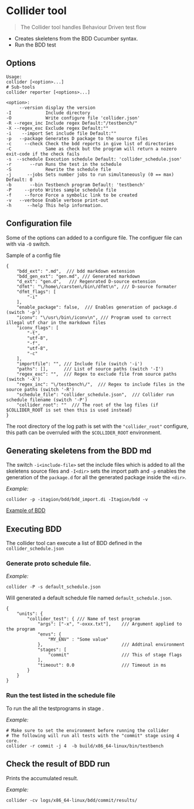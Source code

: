 # Collider tool
>The Collider tool handles Behaviour Driven test flow
- Creates skeletens from the BDD Cucumber syntax.
- Run the BDD test 

## Options
```
Usage:
collider [<option>...]
# Sub-tools
collider reporter [<options>...]

<option>:
     --version display the version
-I             Include directory
-O             Write configure file 'collider.json'
-R --regex_inc Include regex Default:"/testbench/"
-X --regex_exc Exclude regex Default:""
-i    --import Set include file Default:""
-p   --package Generates D package to the source files
-c     --check Check the bdd reports in give list of directories
-C             Same as check but the program will return a nozero exit-code if the check fails
-s  --schedule Execution schedule Default: 'collider_schedule.json'
-r       --run Runs the test in the schedule
-S             Rewrite the schedule file
-j      --jobs Sets number jobs to run simultaneously (0 == max) Default: 0
-b       --bin Testbench program Default: 'testbench'
-P     --proto Writes sample schedule file
-f     --force Force a symbolic link to be created
-v   --verbose Enable verbose print-out
-h      --help This help information.
```

## Configuration file
Some of the options can added to a configure file.
The configuer file can with via `-O` switch.

Sample of a config file
```
{
    "bdd_ext": ".md",  /// bdd markdown extension
    "bdd_gen_ext": "gen.md", /// Generated markdown
    "d_ext": "gen.d",   /// Regenrated D-source extension
    "dfmt": "\/home\/carsten\/bin\/dfmt\n", /// D-source formater
    "dfmt_flags": [
        "-i"
    ],
    "enable_package": false,  /// Enables generation of package.d (switch '-p')
    "iconv": "\/usr\/bin\/iconv\n", /// Program used to correct illegal utf char in the markdown files
    "iconv_flags": [
        "-t",
        "utf-8",
        "-f",
        "utf-8",
        "-c"
    ],
    "importfile": "", /// Include file (switch '-i')
    "paths": [],      /// List of source paths (switch '-I')
    "regex_exc": "",  /// Regex to exclude file from source paths (switch '-X')
    "regex_inc": "\/testbench\/",  /// Regex to include files in the source paths (switch '-R')
    "schedule_file": "collider_schedule.json",  /// Collider run schedule filename (switch '-P')
    "collider_root": ""  /// The root of the log files (if $COLLIDER_ROOT is set then this is used instead)
}
```
The root directory of the log path is set with the `"collider_root"` configure,
this path can be overruled with the `$COLLIDER_ROOT` environment.


## Generating skeletens from the BDD md

The switch `-i<include-file>` set the include files which is added to all the skeletens source files and 
`-I<dir>` sets the import path and 
`-p` enables the generation of the `package.d` for all the generated package inside the `<dir>`.

*Example:*
```
collider -p -itagion/bdd/bdd_import.di -Itagion/bdd -v
```
[Example of BDD](documents/behaviour/BDD_Process.md)

## Executing BDD 
The collider tool can execute a list of BDD defined in the `collider_schedule.json`


### Generate proto schedule file.
*Example:*
```
collider -P -s default_schedule.json
```
Will generated a default schedule file named `default_schedule.json`.
```
{
    "units": {
        "collider_test": { /// Name of test program 
            "args": ["-x", "-oxxx.txt"],    /// Argument applied to the program
            "envs": {
                "MY_ENV" : "Some value"
            },                              /// Addtinal environment 
            "stages": [
                "commit"                    /// This of stage flags
            ],
            "timeout": 0.0                  /// Timeout in ms
        }
    }
}
```

### Run the test listed in the schedule file
To run the all the testprograms in stage .

*Example:*
```
# Make sure to set the environment before running the collider
# The following will run all tests with the "commit" stage using 4 core.
collider -r commit -j 4  -b build/x86_64-linux/bin/testbench
```



## Check the result of BDD run

Prints the accumulated result. 

*Example:*
```
collider -cv logs/x86_64-linux/bdd/commit/results/
```


